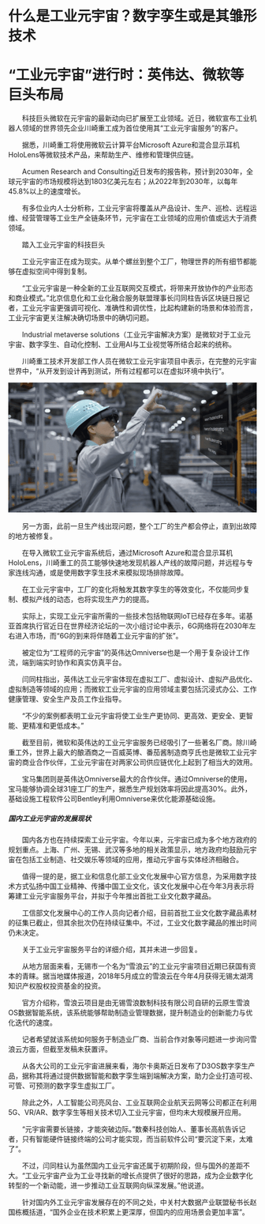 # 什么是工业元宇宙？数字孪生或是其雏形技术


# “工业元宇宙”进行时：英伟达、微软等巨头布局

　　科技巨头微软在元宇宙的最新动向已扩展至工业领域。近日，微软宣布工业机器人领域的世界领先企业川崎重工成为首位使用其“工业元宇宙服务”的客户。

　　据悉，川崎重工将使用微软云计算平台Microsoft Azure和混合显示耳机HoloLens等微软技术产品，来帮助生产、维修和管理供应链。

　　Acumen Research and Consulting近日发布的报告称，预计到2030年，全球元宇宙的市场规模将达到1803亿美元左右；从2022年到2030年，以每年45.8%以上的速度增长。

　　有多位业内人士分析称，工业元宇宙将覆盖从产品设计、生产、巡检、远程运维、经营管理等工业生产全链条环节，元宇宙在工业领域的应用价值或远大于消费领域。

　　踏入工业元宇宙的科技巨头

　　工业元宇宙正在成为现实。从单个螺丝到整个工厂，物理世界的所有细节都能够在虚拟空间中得到复制。

　　“工业元宇宙是一种全新的工业互联网交互模式，将带来开放协作的产业形态和商业模式。”北京信息化和工业化融合服务联盟理事长闫同柱告诉区块链日报记者，工业元宇宙更强调可视化、准确性和调优性，比起构建新的场景和体验而言，工业元宇宙更关注解决确切场景中的确切问题。

　　Industrial metaverse solutions（工业元宇宙解决方案）是微软对于工业元宇宙、数字孪生、自动化控制、工业用AI与工业视觉等所结合起来的统称。

　　川崎重工技术开发部工作人员在微软工业元宇宙项目中表示，在完整的元宇宙世界中，“从开发到设计再到测试，所有过程都可以在虚拟环境中执行”。



![6159252dd42a28345bbdc3cde381a5e014cebf98](6159252dd42a28345bbdc3cde381a5e014cebf98.png)

　　另一方面，此前一旦生产线出现问题，整个工厂的生产都会停止，直到出故障的地方被修复。

　　在导入微软工业元宇宙系统后，通过Microsoft Azure和混合显示耳机HoloLens，川崎重工的员工能够快速地发现机器人产线的故障问题，并远程与专家连线沟通，或是使用数字孪生技术来模拟现场排除故障。

　　在工业元宇宙中，工厂的变化将触发其数字孪生的等效变化，不仅能同步复制、模拟产线的动态，也将实现生产力的提高。

　　实际上，实现工业元宇宙所需的一些技术包括物联网IoT已经存在多年。诺基亚首席执行官近日在世界经济论坛的一次小组讨论中表示，6G网络将在2030年左右进入市场，而“6G的到来将伴随着工业元宇宙的扩张”。

　　被定位为“工程师的元宇宙”的英伟达Omniverse也是一个用于复杂设计工作流，端到端实时协作和真实仿真平台。

　　闫同柱指出，英伟达工业元宇宙体现在虚拟工厂、虚拟设计、虚拟产品优化、虚拟制造等领域的应用；而微软工业元宇宙的应用领域主要包括沉浸式办公、工作健康管理、安全生产及员工作业指导。

　　“不少的案例都表明工业元宇宙将使工业生产更协同、更高效、更安全、更智能、更精准和更低成本。”

　　截至目前，微软和英伟达的工业元宇宙服务已经吸引了一些著名厂商。除川崎重工外，世界上最大的酿酒商之一百威英博、番茄酱制造商亨氏也是微软工业元宇宙的商业合作伙伴，工业元宇宙在对两家公司供应链优化上起到了相当大的效用。

　　宝马集团则是英伟达Omniverse最大的合作伙伴。通过Omniverse的使用，宝马能够协调全球31座工厂的生产，据悉生产规划效率将因此提高30%。此外，基础设施工程软件公司Bentley利用Omniverse来优化能源基础设施。

##### 国内工业元宇宙的发展现状

　　国内各方也在持续探索工业元宇宙。今年以来，元宇宙已成为多个地方政府的规划重点。上海、广州、无锡、武汉等多地的相关政策显示，地方政府均鼓励元宇宙在包括工业制造、社交娱乐等领域的应用，推动元宇宙与实体经济相融合。

　　值得一提的是，据工业和信息化部工业文化发展中心官方信息，为采用数字技术方式弘扬中国工业精神、传播中国工业文化，该文化发展中心在今年3月表示将筹建工业元宇宙服务平台，并拟于今年推出首批工业文化数字藏品。

　　工信部文化发展中心的工作人员向记者介绍，目前首批工业文化数字藏品素材的征集已截止，但其余批次仍在持续征集中。不过，工业文化数字藏品的推出时间仍未决定。

　　关于工业元宇宙服务平台的详细介绍，其并未进一步回复。

　　从地方层面来看，无锡市一个名为“雪浪云”的工业元宇宙项目近期已获国有资本的青睐。据当地媒体报道，2018年5月成立的雪浪云在今年4月获得无锡太湖湾知识产权股权投资基金的投资。

　　官方介绍称，雪浪云项目是由无锡雪浪数制科技有限公司自研的云原生雪浪OS数据智能系统，该系统能够帮助制造业管理数据，提升制造业的创新能力与优化迭代的速度。

　　记者希望就该系统如何服务于制造业厂商、当前合作对象等问题进一步询问雪浪云方面，但截至发稿未获置评。

　　从各大公司的工业元宇宙进展来看，海尔卡奥斯近日发布了D3OS数字孪生产品，据称其将通过提供数据智能和数字孪生端到端解决方案，助力企业打造可视、可管、可预测的数字孪生虚拟工厂。

　　除此之外，人工智能公司亮风台、工业互联网企业航天云网等公司都正在利用5G、VR/AR、数字孪生等相关技术切入工业元宇宙，但均未大规模展开应用。

　　“元宇宙需要长链接，才能突破边际。”数秦科技创始人、董事长高航告诉记者，只有智能硬件链接终端的公司才能实现，而当前软件公司“要沉淀下来，太难了”。

　　不过，闫同柱认为虽然国内工业元宇宙还属于初期阶段，但与国外的差距不大。“工业元宇宙产业为工业寻找新的增长点提供了很好的思路，成为企业数字化转型的一个新动能，进一步推动工业互联网向纵深发展。”他说道。

　　针对国内外工业元宇宙发展存在的不同之处，中关村大数据产业联盟秘书长赵国栋概括道，“国外企业在技术积累上更深厚，但国内的应用场景会更加丰富”。
